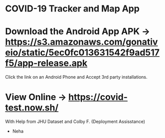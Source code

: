 # COVID-19 Tracker and Map App

# Download the Android App APK -> https://s3.amazonaws.com/gonativeio/static/5ec0fc013631542f9ad517f5/app-release.apk
 Click the link on an Android Phone and Accept 3rd party installations.
 
# View Online -> https://covid-test.now.sh/


With Help from JHU Dataset and Colby F. (Deployment Assisstance)


- Neha
